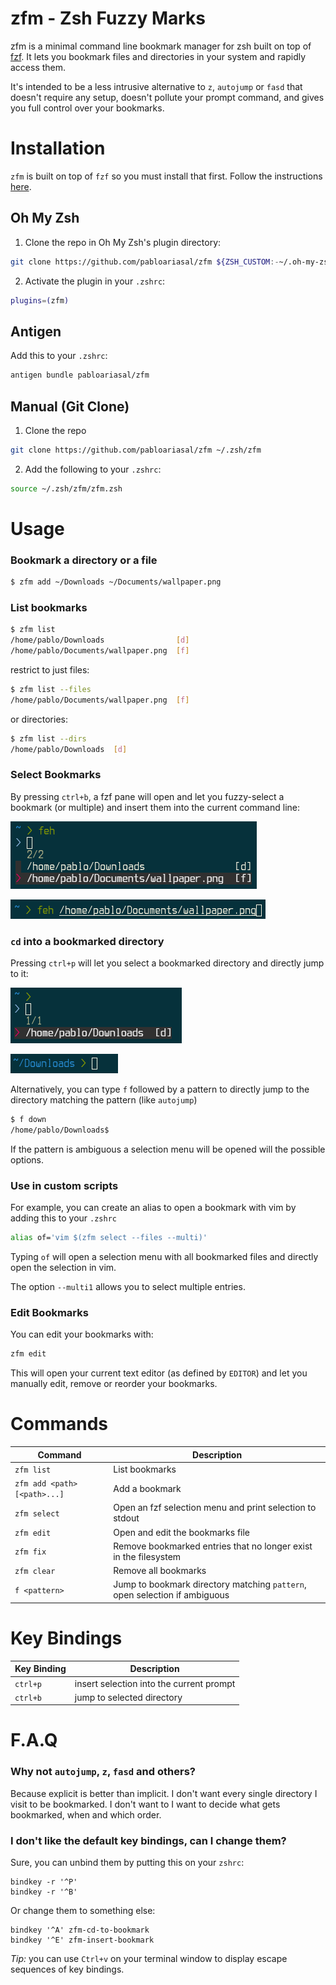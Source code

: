 # zfm - Zsh Fuzzy Marks

zfm is a minimal command line bookmark manager for zsh built on top of [fzf](https://github.com/junegunn/fzf).
It lets you bookmark files and directories in your system and rapidly access them.

It's intended to be a less intrusive alternative to `z`, `autojump` or `fasd` that doesn't require any setup, doesn't pollute your prompt command, and gives you full control over your bookmarks.

# Installation

`zfm` is built on top of `fzf` so you must install that first. Follow the instructions [here](https://github.com/junegunn/fzf#installation).

## Oh My Zsh

1. Clone the repo in Oh My Zsh's plugin directory:

```sh
git clone https://github.com/pabloariasal/zfm ${ZSH_CUSTOM:-~/.oh-my-zsh/custom}/plugins/zfm}
```

2. Activate the plugin in your `.zshrc`:

```sh
plugins=(zfm)
```

## Antigen

Add this to your `.zshrc`:

```sh
antigen bundle pabloariasal/zfm
```

## Manual (Git Clone)

1. Clone the repo

```sh
git clone https://github.com/pabloariasal/zfm ~/.zsh/zfm
```

2. Add the following to your `.zshrc`:

```sh
source ~/.zsh/zfm/zfm.zsh
```

# Usage

### Bookmark a directory or a file

```sh
$ zfm add ~/Downloads ~/Documents/wallpaper.png
```

### List bookmarks

```sh
$ zfm list
/home/pablo/Downloads                [d]
/home/pablo/Documents/wallpaper.png  [f]
```

restrict to just files:

```sh
$ zfm list --files
/home/pablo/Documents/wallpaper.png  [f]
```
or directories:

```sh
$ zfm list --dirs
/home/pablo/Downloads  [d]
```
### Select Bookmarks

By pressing `ctrl+b`, a fzf pane will open and let you fuzzy-select a bookmark (or multiple) and insert them into the current command line:

![](misc/bookmark_selection.png)

![](misc/bookmark_inserted.png)

### `cd` into a bookmarked directory

Pressing `ctrl+p` will let you select a bookmarked directory and directly jump to it:

![](misc/select_dir.png)

![](misc/changed_dir.png)

Alternatively, you can type `f` followed by a pattern to directly jump to the directory matching the pattern (like `autojump`)

```sh
$ f down
/home/pablo/Downloads$
```
If the pattern is ambiguous a selection menu will be opened will the possible options.

### Use in custom scripts

For example, you can create an alias to open a bookmark with vim by adding this to your `.zshrc`

```sh
alias of='vim $(zfm select --files --multi)'
```
Typing `of` will open a selection menu with all bookmarked files and directly open the selection in vim.

The option `--multi1` allows you to select multiple entries.

### Edit Bookmarks

You can edit your bookmarks with:

```sh
zfm edit

```

This will open your current text editor (as defined by `EDITOR`) and let you manually edit, remove or reorder your bookmarks.

# Commands

| Command | Description |
| --- | --- |
| `zfm list` | List bookmarks |
| `zfm add <path> [<path>...]` | Add a bookmark |
| `zfm select` | Open an fzf selection menu and print selection to stdout |
| `zfm edit` | Open and edit the bookmarks file |
| `zfm fix` | Remove bookmarked entries that no longer exist in the filesystem |
| `zfm clear` | Remove all bookmarks |
| `f <pattern>` | Jump to bookmark directory matching `pattern`, open selection if ambiguous  |

# Key Bindings

| Key Binding | Description |
| --- | --- |
| `ctrl+p` | insert selection into the current prompt |
| `ctrl+b` | jump to selected directory               |

# F.A.Q

### Why not `autojump`, `z`, `fasd` and others?

Because explicit is better than implicit. I don't want every single directory I visit to be bookmarked. I don't want to 
I want to decide what gets bookmarked, when and which order.

### I don't like the default key bindings, can I change them?

Sure, you can unbind them by putting this on your `zshrc`:

```
bindkey -r '^P'
bindkey -r '^B'
```
Or change them to something else:

```
bindkey '^A' zfm-cd-to-bookmark
bindkey '^E' zfm-insert-bookmark
```
*Tip:* you can use `Ctrl+v` on your terminal window to display escape sequences of key bindings.
